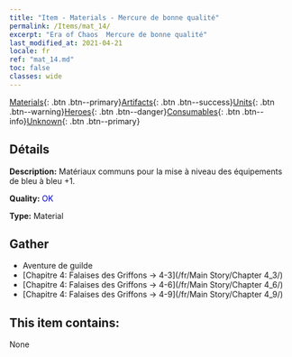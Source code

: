 ```yaml
---
title: "Item - Materials - Mercure de bonne qualité"
permalink: /Items/mat_14/
excerpt: "Era of Chaos  Mercure de bonne qualité"
last_modified_at: 2021-04-21
locale: fr
ref: "mat_14.md"
toc: false
classes: wide
---
```

 [Materials](/fr/Items/){: .btn .btn--primary}[Artifacts](/fr/Items/Artifacts/){: .btn .btn--success}[Units](/fr/Items/Units/){: .btn .btn--warning}[Heroes](/fr/Items/Heroes/){: .btn .btn--danger}[Consumables](/fr/Items/Consumables/){: .btn .btn--info}[Unknown](/fr/Items/Unknown/){: .btn .btn--primary}

## Détails
 **Description:** Matériaux communs pour la mise à niveau des équipements de bleu à bleu +1.

 **Quality:** <span style="color: #0000CD">OK</span>

 **Type:** Material

## Gather

*    Aventure de guilde 
*    [Chapitre 4: Falaises des Griffons -> 4-3](/fr/Main Story/Chapter 4_3/) 
*    [Chapitre 4: Falaises des Griffons -> 4-6](/fr/Main Story/Chapter 4_6/) 
*    [Chapitre 4: Falaises des Griffons -> 4-9](/fr/Main Story/Chapter 4_9/) 

## This item contains:

  None

